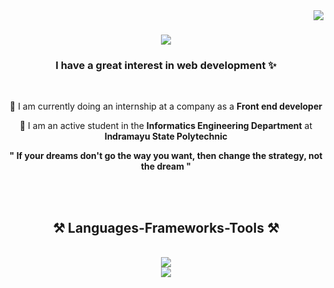 <img align="right" src="https://visitor-badge.laobi.icu/badge?page_id=Rizki3079.Rizki3079" />

<h1 align="center">
    <img src="https://readme-typing-svg.herokuapp.com/?font=Righteous&size=35&center=true&vCenter=true&width=500&height=70&duration=4000&lines=Welcome!;+I'm+Rizki!;Nice+To+Meet+You+👋" />
</h1>


<h3 align="center">I have a great interest in web development ✨</h3>

<br/>

<div align="center">
 
 🔭 I am currently doing an internship at a company as a **Front end developer**
 
 🌱 I am an active student in the **Informatics Engineering Department** at **Indramayu State Polytechnic**

 **" If your dreams don't go the way you want, then change the strategy, not the dream "**
 
 </div>


 
 <br><br>
<h2 align="center">⚒️ Languages-Frameworks-Tools ⚒️</h2>
<br/>
<div align="center">
    <img src="https://skillicons.dev/icons?i=laravel,bootstrap,html,css,vscode,github,figma,git" /><br>
    <img src="https://skillicons.dev/icons?i=javascript,firebase,mongodb,mysql" /><br>
</div>


<!--
**Rizki3079/Rizki3079** is a ✨ _special_ ✨ repository because its `README.md` (this file) appears on your GitHub profile.

Here are some ideas to get you started:

- 🔭 I’m currently working on ...
- 🌱 I’m currently learning ...
- 👯 I’m looking to collaborate on ...
- 🤔 I’m looking for help with ...
- 💬 Ask me about ...
- 📫 How to reach me: ...
- 😄 Pronouns: ...
- ⚡ Fun fact: ...
-->
